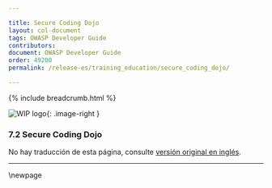 ```yaml
---

title: Secure Coding Dojo
layout: col-document
tags: OWASP Developer Guide
contributors:
document: OWASP Developer Guide
order: 49200
permalink: /release-es/training_education/secure_coding_dojo/

---
```


{% include breadcrumb.html %}

<style type="text/css">
.image-right {
  height: 180px;
  display: block;
  margin-left: auto;
  margin-right: auto;
  float: right;
}
</style>

![WIP logo](../../../assets/images/dg_wip.png "Work in progress"){: .image-right }

### 7.2 Secure Coding Dojo

No hay traducción de esta página, consulte [versión original en inglés][release0902].

----

[release0902]: https://github.com/OWASP/www-project-developer-guide/blob/main/release/09-training-education/02-secure-coding-dojo.md

\newpage
